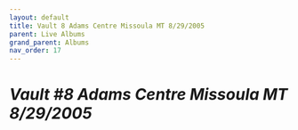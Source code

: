 ```yaml
---
layout: default
title: Vault 8 Adams Centre Missoula MT 8/29/2005
parent: Live Albums
grand_parent: Albums
nav_order: 17
---
```


# *Vault #8 Adams Centre Missoula MT 8/29/2005*